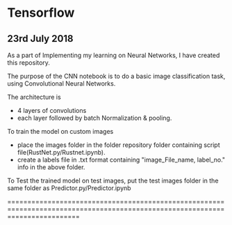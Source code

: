 # Tensorflow

23rd July 2018
--------------------------
As a part of Implementing my learning on Neural Networks, I have created this repository. 

The purpose of the CNN notebook is to do a basic image classification task, using Convolutional Neural Networks. 

The architecture is
 - 4 layers of convolutions 
 - each layer followed by batch Normalization & pooling. 
 
To train the model on custom images 
  - place the images folder in the folder repository folder containing script file(RustNet.py/Rustnet.ipynb).
  - create a labels file in .txt format containing "image_File_name, label_no." info in the above folder.
  
To Test the trained model on test images, put the test images folder in the same folder as Predictor.py/Predictor.ipynb 


==============================================================================================================================
